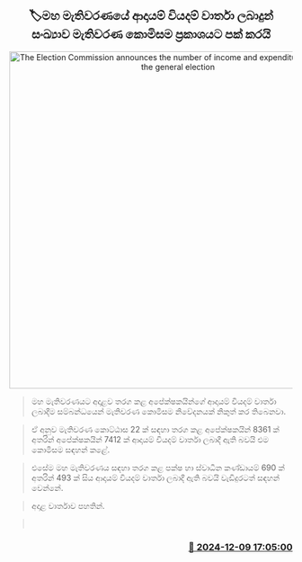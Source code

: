 <p align='center'><b><h2 align='center' title='The Election Commission announces the number of income and expenditure reports for the general election'>🏷මහ මැතිවරණයේ ආදායම් වියදම් වාර්තා ලබාදුන් සංඛ්‍යාව මැතිවරණ කොමිසම ප්‍රකාශයට පක් කරයි</h2></b></p>
<p align='center'><img src='https://helakuru.sgp1.cdn.digitaloceanspaces.com/esana/images/lib/election-commission-398934.jpg' width='600' alt='The Election Commission announces the number of income and expenditure reports for the general election'></p>

> මහ මැතිවරණයට අදාළව තරග කළ අපේක්ෂකයින්ගේ ආදායම් වියදම් වාර්තා ලබාදීම සම්බන්ධයෙන් මැතිවරණ කොමිසම නිවේදනයක් නිකුත් කර තිබෙනවා.

> ඒ අනුව මැතිවරණ කොට්ඨාස 22 ක් සඳහා තරග කළ අපේක්ෂකයින් 8361 ක් අතරින් අපේක්ෂකයින් 7412 ක් ආදායම් වියදම් වාර්තා ලබාදී ඇති බවයි එම කොමිසම සඳහන් කළේ.

> එසේම මහ මැතිවරණය සඳහා තරග කළ පක්ෂ හා ස්වාධීන කණ්ඩායම් 690 ක් අතරින් 493 ක් සිය ආදායම් වියදම් වාර්තා ලබාදී ඇති බවයි වැඩිදුරටත් සඳහන් වෙන්නේ.

> අදාළ වාර්තාව පහතින්. 

>  



<h3 align='right'><a href='https://www.helakuru.lk/esana/p/105764/'>📅 2024-12-09 17:05:00</a></h3>
